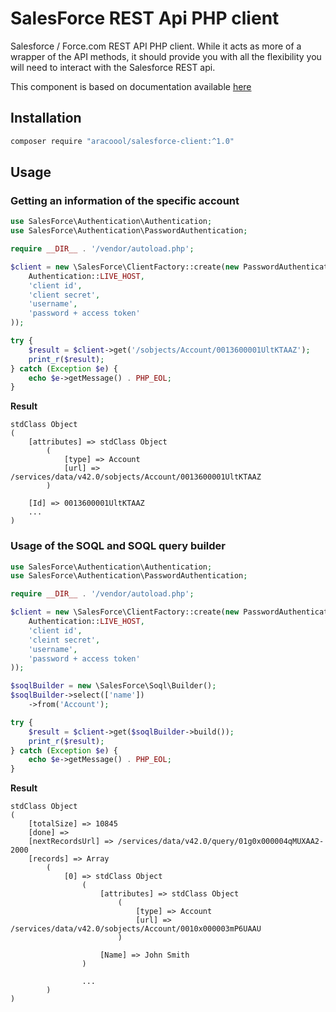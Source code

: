 # SalesForce REST Api PHP client

Salesforce / Force.com REST API PHP client. While it acts as more of a wrapper of the API methods, it should provide you with all the flexibility you will need to interact with the Salesforce REST api.

This component is based on documentation available [here](https://resources.docs.salesforce.com/sfdc/pdf/api_rest.pdf)

## Installation

```bash
composer require "aracoool/salesforce-client:^1.0"
```

## Usage

### Getting an information of the specific account

```php
use SalesForce\Authentication\Authentication;
use SalesForce\Authentication\PasswordAuthentication;

require __DIR__ . '/vendor/autoload.php';

$client = new \SalesForce\ClientFactory::create(new PasswordAuthentication(
    Authentication::LIVE_HOST,
    'client id',
    'client secret',
    'username',
    'password + access token'
));

try {
    $result = $client->get('/sobjects/Account/0013600001UltKTAAZ');
    print_r($result);
} catch (Exception $e) {
    echo $e->getMessage() . PHP_EOL;
}
```

**Result**

```
stdClass Object
(
    [attributes] => stdClass Object
        (
            [type] => Account
            [url] => /services/data/v42.0/sobjects/Account/0013600001UltKTAAZ
        )

    [Id] => 0013600001UltKTAAZ
    ...
)
```

### Usage of the SOQL and SOQL query builder

```php
use SalesForce\Authentication\Authentication;
use SalesForce\Authentication\PasswordAuthentication;

require __DIR__ . '/vendor/autoload.php';

$client = new \SalesForce\ClientFactory::create(new PasswordAuthentication(
    Authentication::LIVE_HOST,
    'client id',
    'cleint secret',
    'username',
    'password + access token'
));

$soqlBuilder = new \SalesForce\Soql\Builder();
$soqlBuilder->select(['name'])
    ->from('Account');

try {
    $result = $client->get($soqlBuilder->build());
    print_r($result);
} catch (Exception $e) {
    echo $e->getMessage() . PHP_EOL;
}
```

**Result**

```
stdClass Object
(
    [totalSize] => 10845
    [done] => 
    [nextRecordsUrl] => /services/data/v42.0/query/01g0x000004qMUXAA2-2000
    [records] => Array
        (
            [0] => stdClass Object
                (
                    [attributes] => stdClass Object
                        (
                            [type] => Account
                            [url] => /services/data/v42.0/sobjects/Account/0010x000003mP6UAAU
                        )

                    [Name] => John Smith
                )
                
                ...
        )
)
```
